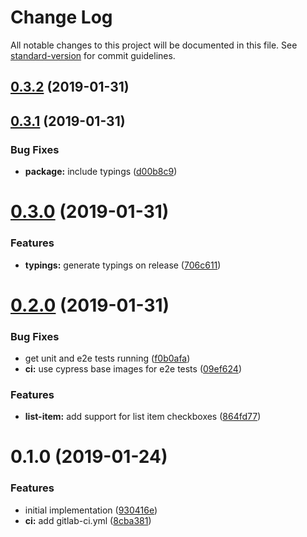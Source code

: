 # Change Log

All notable changes to this project will be documented in this file. See [standard-version](https://github.com/conventional-changelog/standard-version) for commit guidelines.

<a name="0.3.2"></a>
## [0.3.2](https://github.com/willsoto/vue-remark/compare/v0.3.1...v0.3.2) (2019-01-31)



<a name="0.3.1"></a>
## [0.3.1](https://github.com/willsoto/vue-remark/compare/v0.3.0...v0.3.1) (2019-01-31)


### Bug Fixes

* **package:** include typings ([d00b8c9](https://github.com/willsoto/vue-remark/commit/d00b8c9))



<a name="0.3.0"></a>
# [0.3.0](https://github.com/willsoto/vue-remark/compare/v0.2.0...v0.3.0) (2019-01-31)


### Features

* **typings:** generate typings on release ([706c611](https://github.com/willsoto/vue-remark/commit/706c611))



<a name="0.2.0"></a>
# [0.2.0](https://github.com/willsoto/vue-remark/compare/v0.1.0...v0.2.0) (2019-01-31)


### Bug Fixes

* get unit and e2e tests running ([f0b0afa](https://github.com/willsoto/vue-remark/commit/f0b0afa))
* **ci:** use cypress base images for e2e tests ([09ef624](https://github.com/willsoto/vue-remark/commit/09ef624))


### Features

* **list-item:** add support for list item checkboxes ([864fd77](https://github.com/willsoto/vue-remark/commit/864fd77))



<a name="0.1.0"></a>
# 0.1.0 (2019-01-24)


### Features

* initial implementation ([930416e](https://github.com/willsoto/vue-remark/commit/930416e))
* **ci:** add gitlab-ci.yml ([8cba381](https://github.com/willsoto/vue-remark/commit/8cba381))
